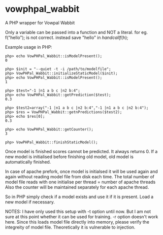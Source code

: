 # vowphpal_wabbit
A PHP wrapper for Vowpal Wabbit

Only a variable can be passed into a function and NOT a literal.
for eg. f("hello");  is not correct.
instead save "hello" in $h and call f($h);

Example usage in PHP:
```
php> echo VowPHPal_Wabbit::isModelPresent();
0

php> $init = "--quiet -t -i /path/to/modelfile";
php> VowPHPal_Wabbit::initializeStaticModel($init);
php> echo VowPHPal_Wabbit::isModelPresent();
1

php> $test="-1 |n1 a b c |n2 b:4";
php> echo VowPHPal_Wabbit::getPrediction($test);
0.3

php> $test2=array("-1 |n1 a b c |n2 b:4","-1 |n1 a b c |n2 b:4");
php> $res = VowPHPal_Wabbit::getnPredictions($test2);
php> echo $res[0];
0.3

php> echo VowPHPal_Wabbit::getCounter();
3

php> VowPHPal_Wabbit::finishStaticModel();
```
Once model is finished scores cannot be predicted. It always returns 0.
If a new model is initialised before finishing old model, old model is automatically finished.

In case of apache prefork, once model is initialsed it will be used again and again without reading model file from disk each time.
The total number of model file reads with one initialise per thread = number of apache threads
Also the counter will be maintained separately for each apache thread.

So in PHP simply check if a model exists and use it if it is present. Load a new model if necessary. 

NOTES:
I have only used this setup with -t option until now. But I am not sure at this point whether it can be used for training.
-r option doesn't work here.
Since this loads model file directly into memory, please verify the integreity of model file. Theoretically it is vulnerable to injection.


